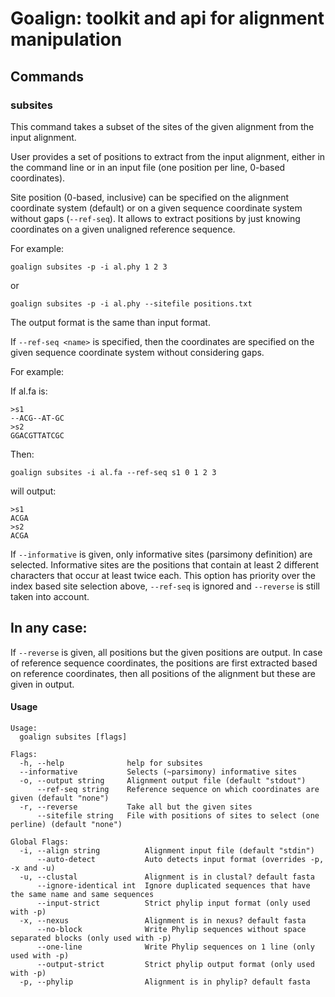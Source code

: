 # Goalign: toolkit and api for alignment manipulation

## Commands

### subsites
This command takes a subset of the sites of the given alignment from the input alignment.

User provides a set of positions to extract from the input alignment, either in the command line or in an input file (one position per line, 0-based coordinates).

Site position (0-based, inclusive) can be specified on the alignment coordinate system (default) 
or on a given sequence coordinate system without gaps (`--ref-seq`). It allows 
to extract positions by just knowing coordinates on a given unaligned reference sequence.

For example:
```
goalign subsites -p -i al.phy 1 2 3
```

or

```
goalign subsites -p -i al.phy --sitefile positions.txt
```


The output format is the same than input format.

If `--ref-seq <name>` is specified, then the coordinates are specified on the given sequence
coordinate system without considering gaps.

For example:

If al.fa is:
```
>s1
--ACG--AT-GC
>s2
GGACGTTATCGC
```

Then:
```
goalign subsites -i al.fa --ref-seq s1 0 1 2 3
````

will output:

```
>s1
ACGA
>s2
ACGA
```

If `--informative` is given, only informative sites (parsimony definition) are selected. Informative sites are the positions that contain at least 2 different characters that occur at least twice each. This option has priority over the index based site selection above, `--ref-seq` is ignored and `--reverse` is still taken into account.

In any case:
------------

If `--reverse` is given, all positions but the given positions are output. In case of reference sequence coordinates, the positions are first extracted based on reference coordinates, then all positions of the alignment but these are given in output.


#### Usage
```
Usage:
  goalign subsites [flags]

Flags:
  -h, --help              help for subsites
  --informative           Selects (~parsimony) informative sites
  -o, --output string     Alignment output file (default "stdout")
      --ref-seq string    Reference sequence on which coordinates are given (default "none")
  -r, --reverse           Take all but the given sites
      --sitefile string   File with positions of sites to select (one perline) (default "none")

Global Flags:
  -i, --align string          Alignment input file (default "stdin")
      --auto-detect           Auto detects input format (overrides -p, -x and -u)
  -u, --clustal               Alignment is in clustal? default fasta
      --ignore-identical int  Ignore duplicated sequences that have the same name and same sequences
      --input-strict          Strict phylip input format (only used with -p)
  -x, --nexus                 Alignment is in nexus? default fasta
      --no-block              Write Phylip sequences without space separated blocks (only used with -p)
      --one-line              Write Phylip sequences on 1 line (only used with -p)
      --output-strict         Strict phylip output format (only used with -p)
  -p, --phylip                Alignment is in phylip? default fasta
```


